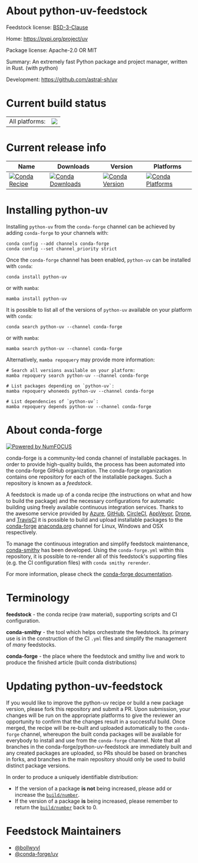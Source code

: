 About python-uv-feedstock
=========================

Feedstock license: [BSD-3-Clause](https://github.com/conda-forge/python-uv-feedstock/blob/main/LICENSE.txt)

Home: https://pypi.org/project/uv

Package license: Apache-2.0 OR MIT

Summary: An extremely fast Python package and project manager, written in Rust. (with python)

Development: https://github.com/astral-sh/uv

Current build status
====================


<table><tr><td>All platforms:</td>
    <td>
      <a href="https://dev.azure.com/conda-forge/feedstock-builds/_build/latest?definitionId=24190&branchName=main">
        <img src="https://dev.azure.com/conda-forge/feedstock-builds/_apis/build/status/python-uv-feedstock?branchName=main">
      </a>
    </td>
  </tr>
</table>

Current release info
====================

| Name | Downloads | Version | Platforms |
| --- | --- | --- | --- |
| [![Conda Recipe](https://img.shields.io/badge/recipe-python--uv-green.svg)](https://anaconda.org/conda-forge/python-uv) | [![Conda Downloads](https://img.shields.io/conda/dn/conda-forge/python-uv.svg)](https://anaconda.org/conda-forge/python-uv) | [![Conda Version](https://img.shields.io/conda/vn/conda-forge/python-uv.svg)](https://anaconda.org/conda-forge/python-uv) | [![Conda Platforms](https://img.shields.io/conda/pn/conda-forge/python-uv.svg)](https://anaconda.org/conda-forge/python-uv) |

Installing python-uv
====================

Installing `python-uv` from the `conda-forge` channel can be achieved by adding `conda-forge` to your channels with:

```
conda config --add channels conda-forge
conda config --set channel_priority strict
```

Once the `conda-forge` channel has been enabled, `python-uv` can be installed with `conda`:

```
conda install python-uv
```

or with `mamba`:

```
mamba install python-uv
```

It is possible to list all of the versions of `python-uv` available on your platform with `conda`:

```
conda search python-uv --channel conda-forge
```

or with `mamba`:

```
mamba search python-uv --channel conda-forge
```

Alternatively, `mamba repoquery` may provide more information:

```
# Search all versions available on your platform:
mamba repoquery search python-uv --channel conda-forge

# List packages depending on `python-uv`:
mamba repoquery whoneeds python-uv --channel conda-forge

# List dependencies of `python-uv`:
mamba repoquery depends python-uv --channel conda-forge
```


About conda-forge
=================

[![Powered by
NumFOCUS](https://img.shields.io/badge/powered%20by-NumFOCUS-orange.svg?style=flat&colorA=E1523D&colorB=007D8A)](https://numfocus.org)

conda-forge is a community-led conda channel of installable packages.
In order to provide high-quality builds, the process has been automated into the
conda-forge GitHub organization. The conda-forge organization contains one repository
for each of the installable packages. Such a repository is known as a *feedstock*.

A feedstock is made up of a conda recipe (the instructions on what and how to build
the package) and the necessary configurations for automatic building using freely
available continuous integration services. Thanks to the awesome service provided by
[Azure](https://azure.microsoft.com/en-us/services/devops/), [GitHub](https://github.com/),
[CircleCI](https://circleci.com/), [AppVeyor](https://www.appveyor.com/),
[Drone](https://cloud.drone.io/welcome), and [TravisCI](https://travis-ci.com/)
it is possible to build and upload installable packages to the
[conda-forge](https://anaconda.org/conda-forge) [anaconda.org](https://anaconda.org/)
channel for Linux, Windows and OSX respectively.

To manage the continuous integration and simplify feedstock maintenance,
[conda-smithy](https://github.com/conda-forge/conda-smithy) has been developed.
Using the ``conda-forge.yml`` within this repository, it is possible to re-render all of
this feedstock's supporting files (e.g. the CI configuration files) with ``conda smithy rerender``.

For more information, please check the [conda-forge documentation](https://conda-forge.org/docs/).

Terminology
===========

**feedstock** - the conda recipe (raw material), supporting scripts and CI configuration.

**conda-smithy** - the tool which helps orchestrate the feedstock.
                   Its primary use is in the construction of the CI ``.yml`` files
                   and simplify the management of *many* feedstocks.

**conda-forge** - the place where the feedstock and smithy live and work to
                  produce the finished article (built conda distributions)


Updating python-uv-feedstock
============================

If you would like to improve the python-uv recipe or build a new
package version, please fork this repository and submit a PR. Upon submission,
your changes will be run on the appropriate platforms to give the reviewer an
opportunity to confirm that the changes result in a successful build. Once
merged, the recipe will be re-built and uploaded automatically to the
`conda-forge` channel, whereupon the built conda packages will be available for
everybody to install and use from the `conda-forge` channel.
Note that all branches in the conda-forge/python-uv-feedstock are
immediately built and any created packages are uploaded, so PRs should be based
on branches in forks, and branches in the main repository should only be used to
build distinct package versions.

In order to produce a uniquely identifiable distribution:
 * If the version of a package **is not** being increased, please add or increase
   the [``build/number``](https://docs.conda.io/projects/conda-build/en/latest/resources/define-metadata.html#build-number-and-string).
 * If the version of a package **is** being increased, please remember to return
   the [``build/number``](https://docs.conda.io/projects/conda-build/en/latest/resources/define-metadata.html#build-number-and-string)
   back to 0.

Feedstock Maintainers
=====================

* [@bollwyvl](https://github.com/bollwyvl/)
* [@conda-forge/uv](https://github.com/orgs/conda-forge/teams/uv/)

